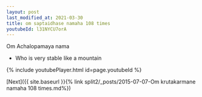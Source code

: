 ```yaml
---
layout: post
last_modified_at: 2021-03-30
title: om saptaidhase namaha 108 times
youtubeId: l31NYCU7orA
---
```

 
 
Om Achalopamaya nama 
 
 -  Who is very stable like a mountain 
 
  
 
  
 
 
 
 
 
 


{% include youtubePlayer.html id=page.youtubeId %}
 
[Next]({{ site.baseurl }}{% link  split2/_posts/2015-07-07-Om krutakarmane namaha 108 times.md%})
 
